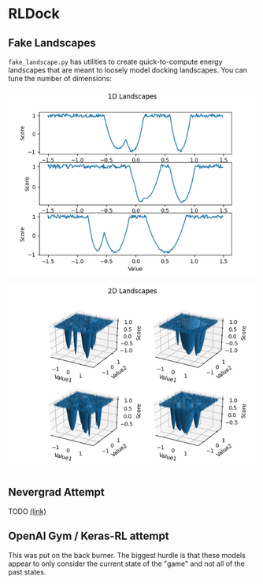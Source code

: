 # RLDock

## Fake Landscapes

`fake_landscape.py` has utilities to create quick-to-compute energy landscapes that are meant to loosely model docking landscapes.
You can tune the number of dimensions:

![1D Exmaple](https://raw.githubusercontent.com/JackMaguire/RLDock/master/nevergrad/Figure_1D.png)

![2D Exmaple](https://raw.githubusercontent.com/JackMaguire/RLDock/master/nevergrad/Figure_2D.png)

## Nevergrad Attempt

TODO [(link)](https://facebookresearch.github.io/nevergrad/getting_started.html)

## OpenAI Gym / Keras-RL attempt

This was put on the back burner.
The biggest hurdle is that these models appear to only consider the current state of the "game"
and not all of the past states.
